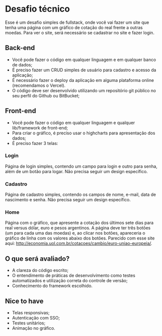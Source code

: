 # Desafio técnico
Esse é um desafio simples de fullstack, onde você vai fazer um site que tenha uma página com um gráfico de cotação do real frente a outras moedas. Para ver o site, será necessário se cadastrar no site e fazer login.

## Back-end
- Você pode fazer o código em qualquer linguagem e em qualquer banco de dados;
- É preciso fazer um CRUD simples de usuário para cadastro e acesso da aplicação;
- É necessário fazer o deploy da aplicação em alguma plataforma online (recomendamos o Vercel).
- O código deve ser desenvolvido utilizando um repositório git público no seu perfil do Github ou BitBucket;

## Front-end
- Você pode fazer o código em qualquer linguagem e qualquer lib/framework de front-end;
- Para criar o gráfico, é preciso usar o highcharts para apresentação dos dados;
- É preciso fazer 3 telas: 

### Login
Página de login simples, contendo um campo para login e outro para senha, além de um botão para logar. Não precisa seguir um design específico. 

### Cadastro
Página de cadastro simples, contendo os campos de nome, e-mail, data de nascimento e senha. Não precisa seguir um design específico.
   
### Home
Página com o gráfico, que apresente a cotação dos últimos sete dias para real versus dólar, euro e pesos argentinos. A página deve ter três botões (um para cada uma das moedas) e, ao clicar nos botões, apareceria o gráfico de linha com os valores abaixo dos botões. Parecido com esse site aqui: http://economia.uol.com.br/cotacoes/cambio/euro-uniao-europeia/.

## O que será avaliado?
- A clareza do código escrito;
- O entendimento de práticas de desenvolvimento como testes automatizados e utilização correta do controle de versão;
- Conhecimento do framework escolhido.

## Nice to have
- Telas responsivas;
- Autenticação com SSO;
- Testes unitários;
- Animação no gráfico.

